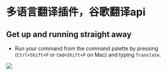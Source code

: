# 多语言翻译插件，谷歌翻译api

## Get up and running straight away

* Run your command from the command palette by pressing (`Ctrl+Shift+P` or `Cmd+Shift+P` on Mac) and typing `Translate`.

![](./media/action.gif)

